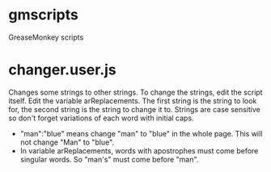 # gmscripts
GreaseMonkey scripts

# changer.user.js

Changes some strings to other strings. To change the strings, edit the script itself. 
Edit the variable arReplacements. The first string is the string to look for, the second string is the string
to change it to. Strings are case sensitive so don't forget variations of each word with initial caps. 

* "man":"blue" means change "man" to "blue" in the whole page. This will not change "Man" to "blue". 
* In variable arReplacements, words with apostrophes must come before singular words. So "man's" must come before "man". 
